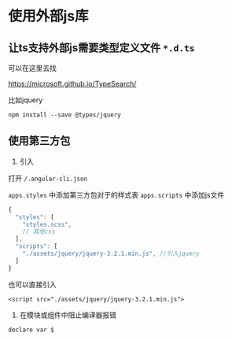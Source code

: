 # 使用外部js库

## 让ts支持外部js需要类型定义文件 `*.d.ts`

可以在这里去找

<https://microsoft.github.io/TypeSearch/>

比如jquery

`npm install --save @types/jquery`

## 使用第三方包

1. 引入

打开 `/.angular-cli.json`

`apps.styles` 中添加第三方包对于的样式表
`apps.scripts` 中添加js文件

```js
{
  "styles": [
    "styles.scss",
    // 其他css
  ],
  "scripts": [
    "./assets/jquery/jquery-3.2.1.min.js", //引入jquery
  ]
}
```

也可以直接引入

`<script src="./assets/jquery/jquery-3.2.1.min.js">`

1. 在模块或组件中阻止编译器报错

`declare var $`
